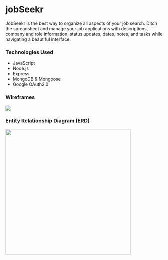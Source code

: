 # jobSeekr
JobSeekr is the best way to organize all aspects of your job search. Ditch the spreadsheet and manage your job applications with descriptions, company and role information, status updates, dates, notes, and tasks while navigating a beautiful interface.

<h3>Technologies Used</h3>
<ul>
  <li>JavaScript</li>
  <li>Node.js</li>
  <li>Express</li>
  <li>MongoDB & Mongoose</li>
  <li>Google OAuth2.0</li>
</ul>

<h3>Wireframes</h3>

<img src="https://user-images.githubusercontent.com/115611931/213861837-7297c55e-c9d9-4d2e-b2a1-f99c57be02e1.png">

<h3>Entity Relationship Diagram (ERD)</h3>

<img src="https://user-images.githubusercontent.com/115611931/213862090-fd87a38b-c5df-4b3c-bed1-7b2f2980a607.png" width="400">
